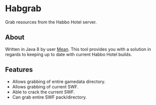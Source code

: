 # Habgrab
Grab resources from the Habbo Hotel server.

## About
Written in Java 8 by user <a href="https://www.habbo.com/profile/Mean">Mean</a>. This tool provides you with a solution in regards to keeping up to date with current Habbo Hotel builds.

## Features
* Allows grabbing of entire gamedata directory.
* Allows grabbing of current SWF.
* Able to crack the current SWF.
* Can grab entire SWF pack/directory.
